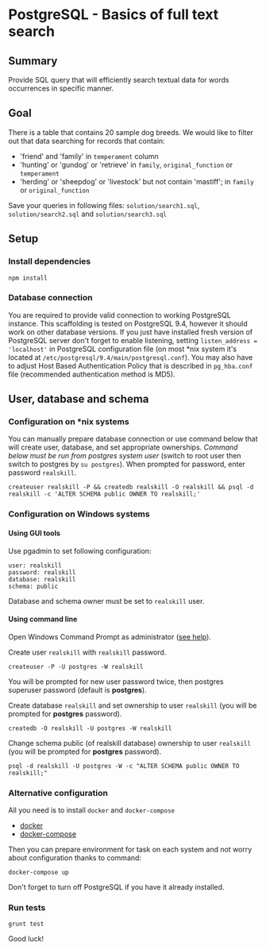 # PostgreSQL - Basics of full text search

## Summary

Provide SQL query that will efficiently search textual data for words occurrences in specific manner.  

## Goal

There is a table that contains 20 sample dog breeds. We would like to filter out that data searching for records that contain:

* 'friend' and 'family' in `temperament` column
* 'hunting' or 'gundog' or 'retrieve' in `family`, `original_function` or `temperament`
* 'herding' or 'sheepdog' or 'livestock' but not contain 'mastiff'; in `family` or `original_function`

Save your queries in following files: `solution/search1.sql`, `solution/search2.sql` and `solution/search3.sql`

## Setup

### Install dependencies 

```
npm install
```
 
### Database connection

You are required to provide valid connection to working PostgreSQL instance. This scaffolding is tested on PostgreSQL 9.4, however it should work on other 
database versions. 
If you just have installed fresh version of PostgreSQL server don't forget to enable listening, setting `listen_address = 'localhost'` in PostgreSQL configuration
 file (on most *nix system it's located at `/etc/postgresql/9.4/main/postgresql.conf`). You may also have to adjust Host Based Authentication Policy that is 
 described in `pg_hba.conf` file (recommended authentication method is MD5).
 
## User, database and schema

### Configuration on *nix systems

You can manually prepare database connection or use command below that will create user, database, and set appropriate ownerships.
*Command below must be run from postgres system user* (switch to root user then switch to postgres by `su postgres`). When prompted for password, enter
 password `realskill`.
```  
createuser realskill -P && createdb realskill -O realskill && psql -d realskill -c 'ALTER SCHEMA public OWNER TO realskill;'
```

### Configuration on Windows systems

#### Using GUI tools
Use pgadmin to set following configuration:
```
user: realskill
password: realskill
database: realskill
schema: public
```
Database and schema owner must be set to `realskill` user.

#### Using command line

Open Windows Command Prompt as administrator ([see help](https://technet.microsoft.com/en-us/library/cc947813.aspx)).

Create user `realskill` with `realskill` password.

```
createuser -P -U postgres -W realskill
```

You will be prompted for new user password twice, then postgres superuser password (default is **postgres**).

Create database `realskill` and set ownership to user `realskill` (you will be prompted for **postgres** password).

```
createdb -O realskill -U postgres -W realskill
```

Change schema public (of realskill database) ownership to user `realskill` (you will be prompted for **postgres** password).

```
psql -d realskill -U postgres -W -c "ALTER SCHEMA public OWNER TO realskill;"
```

### Alternative configuration

All you need is to install `docker` and `docker-compose`

* [docker](https://docs.docker.com/engine/installation/)
* [docker-compose](https://docs.docker.com/compose/install/)

Then you can prepare environment for task on each system and not worry about configuration thanks to command:
    
    docker-compose up

Don't forget to turn off PostgreSQL if you have it already installed. 

### Run tests

    grunt test

Good luck!
